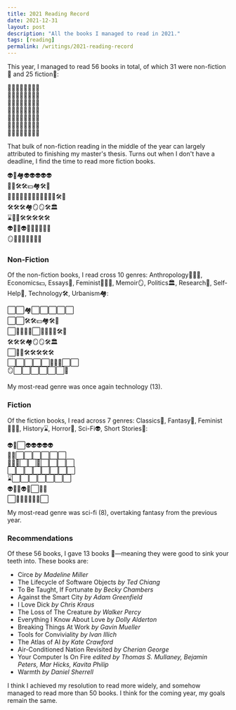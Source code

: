 ```yaml
---
title: 2021 Reading Record
date: 2021-12-31
layout: post
description: "All the books I managed to read in 2021."
tags: [reading]
permalink: /writings/2021-reading-record
---
```


This year, I managed to read 56 books in total, of which 31 were non-fiction📙 and 25 fiction📘:

📘📘📙📘📘📘📘📘  
📘📘📙📙📙📙📙📙  
📘📙📙📘📙📙📙📙  
📙📙📙📙📙📙📙📙  
📘📙📙📙📙📙📙📙  
📘📘📘📘📘📙📘📘  
📙📘📘📘📘📘📘📙

That bulk of non-fiction reading in the middle of the year can largely attributed to finishing my master's thesis. Turns out when I don't have a deadline, I find the time to read more fiction books.

👽🦄🏘👽👽👽👽👽  
🦄🦄🛠🛠💵🏘🛠📃  
👩🏻‍💼📃👩🏻‍💼👻🧐👨‍👩‍👧🛠🧐  
🛠🛠🛠🏘🪞🪞🛠🏛  
⌛️📃🌱🛠🛠🛠🛠🛠  
👽🦄👻👽🦉👨‍👩‍👧🦄🦄  
🪞📖📖🦄📖👻👻🌱

### Non-Fiction

Of the non-fiction books, I read cross 10 genres: Anthropology👨‍👩‍👧, Economics💵, Essays📃, Feminist👩🏻‍💼, Memoir🪞, Politics🏛, Research🧐, Self-Help🌱, Technology🛠, Urbanism🏘:

⬜️⬜️🏘⬜️⬜️⬜️⬜️⬜️  
⬜️⬜️🛠🛠💵🏘🛠📃  
⬜️📃👩🏻‍💼⬜️🧐👨‍👩‍👧🛠🧐  
🛠🛠🛠🏘🪞🪞🛠🏛  
⬜️📃🌱🛠🛠🛠🛠🛠  
⬜️⬜️⬜️⬜️⬜️👨‍👩‍👧⬜️⬜️  
🪞⬜️⬜️⬜️⬜️⬜️⬜️🌱

My most-read genre was once again technology (13).

### Fiction

Of the fiction books, I read across 7 genres: Classics🦉, Fantasy🦄, Feminist👩🏻‍💼, History⌛️, Horror👻, Sci-Fi👽, Short Stories📖:

👽🦄⬜️👽👽👽👽👽  
🦄🦄⬜️⬜️⬜️⬜️⬜️⬜️  
👩🏻‍💼⬜️⬜️👻⬜️⬜️⬜️⬜️  
⬜️⬜️⬜️⬜️⬜️⬜️⬜️⬜️  
⌛️⬜️⬜️⬜️⬜️⬜️⬜️⬜️  
👽🦄👻👽🦉⬜️🦄🦄  
⬜️📖📖🦄📖👻👻⬜️

My most-read genre was sci-fi (8), overtaking fantasy from the previous year.

### Recommendations

Of these 56 books, I gave 13 books 🦷—meaning they were good to sink your teeth into. These books are:

- Circe _by Madeline Miller_
- The Lifecycle of Software Objects _by Ted Chiang_
- To Be Taught, If Fortunate _by Becky Chambers_
- Against the Smart City _by Adam Greenfield_
- I Love Dick _by Chris Kraus_
- The Loss of The Creature _by Walker Percy_
- Everything I Know About Love _by Dolly Alderton_
- Breaking Things At Work _by Gavin Mueller_
- Tools for Conviviality _by Ivan Illich_
- The Atlas of AI _by Kate Crawford_
- Air-Conditioned Nation Revisited _by Cherian George_
- Your Computer Is On Fire _edited by Thomas S. Mullaney, Bejamin Peters, Mar Hicks, Kavita Philip_
- Warmth _by Daniel Sherrell_

I think I achieved my resolution to read more widely, and somehow managed to read more than 50 books. I think for the coming year, my goals remain the same.